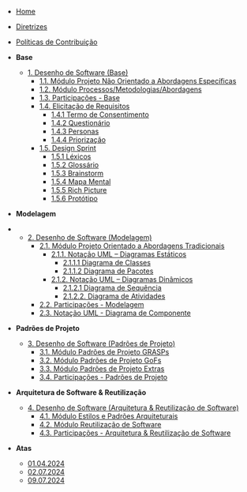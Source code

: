 <!-- docs/_sidebar.md -->

- [Home](./README.md)
- [Diretrizes](./Diretrizes/Diretrizes.md)
- [Políticas de Contribuição](./CONTRIBUTING.md)

- **Base**

  - [1. Desenho de Software (Base)](./Base/1.Base.md)
    - [1.1. Módulo Projeto Não Orientado a Abordagens Específicas](./Base/1.1.AbordagemNaoEspecifica.md)
    - [1.2. Módulo Processos/Metodologias/Abordagens](./Base/1.2.ProcessosMetodologiasAbordagens.md)
    - [1.3. Participações - Base](./Base/1.3.ParticipacoesBase.md)
    - [1.4. Elicitação de Requisitos](./Base/ElicitacaoRequisitos/Elicitacao.md)
      - [1.4.1 Termo de Consentimento](./Base/ElicitacaoRequisitos/TermoConsentimento.md)
      - [1.4.2 Questionário](./Base/ElicitacaoRequisitos/Questionario.md)
      - [1.4.3 Personas](./Base/ElicitacaoRequisitos/Personas.md)
      - [1.4.4 Priorização](./Base/ElicitacaoRequisitos/Priorizacao.md)
    - [1.5. Design Sprint](./Base/DesignSprint.md)  
      - [1.5.1 Léxicos](./Base/Lexicos.md)
      - [1.5.2 Glossário](./Base/Glossario.md)
      - [1.5.3 Brainstorm](./Base/Brainstorming.md)
      - [1.5.4 Mapa Mental](./Base/MapaMental.md)
      - [1.5.5 Rich Picture](./Base/RichPicture.md)
      - [1.5.6 Protótipo](./Base/Prototipo.md)

- **Modelagem**
- 
  - [2. Desenho de Software (Modelagem)](/docs/Modelagem/2.Modelagem.md)
    - [2.1. Módulo Projeto Orientado a Abordagens Tradicionais](/docs/Modelagem/2.1.ModelagemTradicional.md)
      - [2.1.1. Notação UML – Diagramas Estáticos](/docs/Modelagem/2.1.1.UMLEstaticos.md)
        - [2.1.1.1 Diagrama de Classes](./Modelagem/DiagramaClasses.md)
        - [2.1.1.2 Diagrama de Pacotes](./Modelagem/2.1.1.1.DiagramadePacotes.md)
      - [2.1.2. Notação UML – Diagramas Dinâmicos](/docs/Modelagem/2.1.2.UMLDinamicos.md)
        - [2.1.2.1 Diagrama de Sequência](./Modelagem/2.1.2.1.DiagramaSequencia.md)
        - [2.1.2.2. Diagrama de Atividades](./Modelagem/2.1.2.2.DiagramadeAtividades.md)
    - [2.2. Participações - Modelagem](/docs/Modelagem/2.2.ParticipacoesModelagem.md)
    - [2.3. Notação UML - Diagrama de Componente](/docs/Modelagem/2.3DiagramaComponente.md)


- **Padrões de Projeto**
  - [3. Desenho de Software (Padrões de Projeto)](/docs/PadroesDeProjeto/3.PadroesDeProjeto.md)
    - [3.1. Módulo Padrões de Projeto GRASPs](/docs/PadroesDeProjeto/3.1.GRASPs.md)
    - [3.2. Módulo Padrões de Projeto GoFs](/docs/PadroesDeProjeto/3.2.GoFs.md)
    - [3.3. Módulo Padrões de Projeto Extras](/docs/PadroesDeProjeto/3.3.PadroesExtra.md)
    - [3.4. Participações - Padrões de Projeto](/docs/PadroesDeProjeto/3.4.ParticipacoesPadroes.md)

- **Arquitetura de Software & Reutilização**
  - [4. Desenho de Software (Arquitetura & Reutilização de Software)](/docs/ArquiteturaReutilizacao/4.ArquiteturaReutilizacao.md)
    - [4.1. Módulo Estilos e Padrões Arquiteturais](/docs/ArquiteturaReutilizacao/4.1.PadroesArquiteturais.md)
    - [4.2. Módulo Reutilização de Software](/docs/ArquiteturaReutilizacao/4.2.ReutilizacaoDeSoftware.md)
    - [4.3. Participações - Arquitetura & Reutilização de Software](/docs/ArquiteturaReutilizacao/4.3.ParticipacoesArqReutilizacao.md)

- **Atas**
  - [01.04.2024](./Atas/01.04.2024.md)
  - [02.07.2024](./Atas/02.07.2024.md)
  - [09.07.2024](./Atas/09.07.2024.md)
